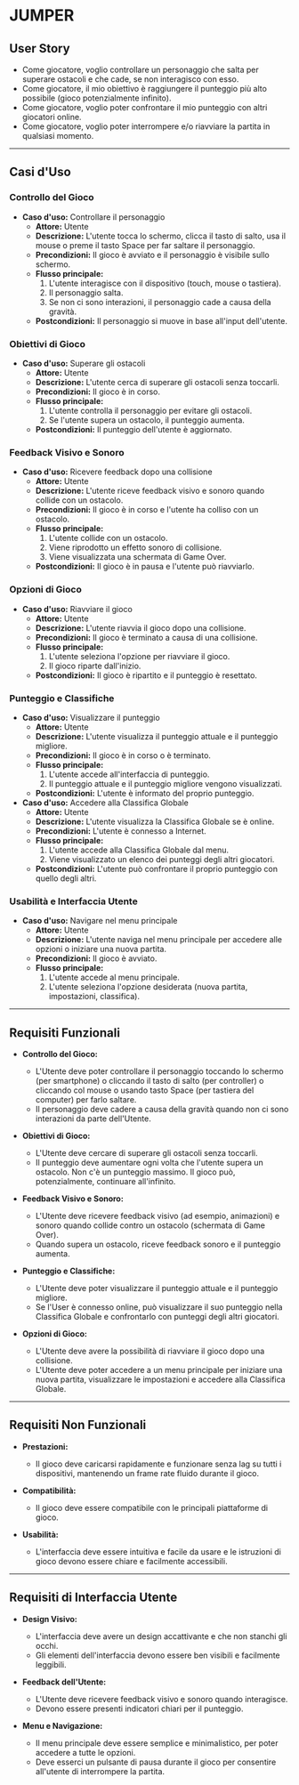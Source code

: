 
# JUMPER

## User Story

- Come giocatore, voglio controllare un personaggio che salta per superare ostacoli e che cade, se non interagisco con esso.
- Come giocatore, il mio obiettivo è raggiungere il punteggio più alto possibile (gioco potenzialmente infinito).
- Come giocatore, voglio poter confrontare il mio punteggio con altri giocatori online.
- Come giocatore, voglio poter interrompere e/o riavviare la partita in qualsiasi momento.

---

## Casi d'Uso

### Controllo del Gioco

- **Caso d'uso:** Controllare il personaggio
    - **Attore:** Utente
    - **Descrizione:** L'utente tocca lo schermo, clicca il tasto di salto, usa il mouse o preme il tasto Space per far saltare il personaggio.
    - **Precondizioni:** Il gioco è avviato e il personaggio è visibile sullo schermo.
    - **Flusso principale:**
        1. L'utente interagisce con il dispositivo (touch, mouse o tastiera).
        2. Il personaggio salta.
        3. Se non ci sono interazioni, il personaggio cade a causa della gravità.
    - **Postcondizioni:** Il personaggio si muove in base all'input dell'utente.

### Obiettivi di Gioco

- **Caso d'uso:** Superare gli ostacoli
    - **Attore:** Utente
    - **Descrizione:** L'utente cerca di superare gli ostacoli senza toccarli.
    - **Precondizioni:** Il gioco è in corso.
    - **Flusso principale:**
        1. L'utente controlla il personaggio per evitare gli ostacoli.
        2. Se l'utente supera un ostacolo, il punteggio aumenta.
    - **Postcondizioni:** Il punteggio dell'utente è aggiornato.

### Feedback Visivo e Sonoro

- **Caso d'uso:** Ricevere feedback dopo una collisione
    - **Attore:** Utente
    - **Descrizione:** L'utente riceve feedback visivo e sonoro quando collide con un ostacolo.
    - **Precondizioni:** Il gioco è in corso e l'utente ha colliso con un ostacolo.
    - **Flusso principale:**
        1. L'utente collide con un ostacolo.
        2. Viene riprodotto un effetto sonoro di collisione.
        3. Viene visualizzata una schermata di Game Over.
    - **Postcondizioni:** Il gioco è in pausa e l'utente può riavviarlo.

### Opzioni di Gioco

- **Caso d'uso:** Riavviare il gioco
    - **Attore:** Utente
    - **Descrizione:** L'utente riavvia il gioco dopo una collisione.
    - **Precondizioni:** Il gioco è terminato a causa di una collisione.
    - **Flusso principale:**
        1. L'utente seleziona l'opzione per riavviare il gioco.
        2. Il gioco riparte dall'inizio.
    - **Postcondizioni:** Il gioco è ripartito e il punteggio è resettato.

### Punteggio e Classifiche

- **Caso d'uso:** Visualizzare il punteggio
    - **Attore:** Utente
    - **Descrizione:** L'utente visualizza il punteggio attuale e il punteggio migliore.
    - **Precondizioni:** Il gioco è in corso o è terminato.
    - **Flusso principale:**
        1. L'utente accede all'interfaccia di punteggio.
        2. Il punteggio attuale e il punteggio migliore vengono visualizzati.
    - **Postcondizioni:** L'utente è informato del proprio punteggio.
- **Caso d'uso:** Accedere alla Classifica Globale
    - **Attore:** Utente
    - **Descrizione:** L'utente visualizza la Classifica Globale se è online.
    - **Precondizioni:** L'utente è connesso a Internet.
    - **Flusso principale:**
        1. L'utente accede alla Classifica Globale dal menu.
        2. Viene visualizzato un elenco dei punteggi degli altri giocatori.
    - **Postcondizioni:** L'utente può confrontare il proprio punteggio con quello degli altri.

### Usabilità e Interfaccia Utente

- **Caso d'uso:** Navigare nel menu principale
    - **Attore:** Utente
    - **Descrizione:** L'utente naviga nel menu principale per accedere alle opzioni o iniziare una nuova partita.
    - **Precondizioni:** Il gioco è avviato.
    - **Flusso principale:**
        1. L'utente accede al menu principale.
        2. L'utente seleziona l'opzione desiderata (nuova partita, impostazioni, classifica).

---

## Requisiti Funzionali

- **Controllo del Gioco:**
    - L'Utente deve poter controllare il personaggio toccando lo schermo (per smartphone) o cliccando il tasto di salto (per controller) o cliccando col mouse o usando tasto Space (per tastiera del computer) per farlo saltare.
    - Il personaggio deve cadere a causa della gravità quando non ci sono interazioni da parte dell'Utente.

- **Obiettivi di Gioco:**
    - L'Utente deve cercare di superare gli ostacoli senza toccarli.
    - Il punteggio deve aumentare ogni volta che l'utente supera un ostacolo. Non c'è un punteggio massimo. Il gioco può, potenzialmente, continuare all'infinito.

- **Feedback Visivo e Sonoro:**
    - L'Utente deve ricevere feedback visivo (ad esempio, animazioni) e sonoro quando collide contro un ostacolo (schermata di Game Over).
    - Quando supera un ostacolo, riceve feedback sonoro e il punteggio aumenta.

- **Punteggio e Classifiche:**
    - L'Utente deve poter visualizzare il punteggio attuale e il punteggio migliore.
    - Se l'User è connesso online, può visualizzare il suo punteggio nella Classifica Globale e confrontarlo con punteggi degli altri giocatori.

- **Opzioni di Gioco:**
    - L'Utente deve avere la possibilità di riavviare il gioco dopo una collisione.
    - L'Utente deve poter accedere a un menu principale per iniziare una nuova partita, visualizzare le impostazioni e accedere alla Classifica Globale.

---

## Requisiti Non Funzionali

- **Prestazioni:**
    - Il gioco deve caricarsi rapidamente e funzionare senza lag su tutti i dispositivi, mantenendo un frame rate fluido durante il gioco.

- **Compatibilità:**
    - Il gioco deve essere compatibile con le principali piattaforme di gioco.

- **Usabilità:**
    - L'interfaccia deve essere intuitiva e facile da usare e le istruzioni di gioco devono essere chiare e facilmente accessibili.

---

## Requisiti di Interfaccia Utente

- **Design Visivo:**
    - L'interfaccia deve avere un design accattivante e che non stanchi gli occhi.
    - Gli elementi dell'interfaccia devono essere ben visibili e facilmente leggibili.

- **Feedback dell'Utente:**
    - L'Utente deve ricevere feedback visivo e sonoro quando interagisce.
    - Devono essere presenti indicatori chiari per il punteggio.

- **Menu e Navigazione:**
    - Il menu principale deve essere semplice e minimalistico, per poter accedere a tutte le opzioni.
    - Deve esserci un pulsante di pausa durante il gioco per consentire all'utente di interrompere la partita.